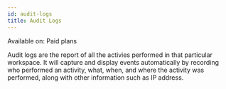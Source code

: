 ```yaml
---
id: audit-logs
title: Audit Logs
---
```


<div className='badge badge--primary heading-badge'>Available on: Paid plans</div>

Audit logs are the report of all the activies performed in that particular workspace. It will capture and display events automatically by recording who performed an activity, what, when, and where the activity was performed, along with other information such as IP address. 
